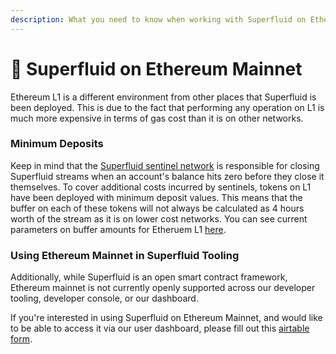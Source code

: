 ```yaml
---
description: What you need to know when working with Superfluid on Ethereum Layer 1
---
```


# 📜 Superfluid on Ethereum Mainnet

Ethereum L1 is a different environment from other places that Superfluid is been deployed. This is due to the fact that performing any operation on L1 is much more expensive in terms of gas cost than it is on other networks.&#x20;

### Minimum Deposits

Keep in mind that the [Superfluid sentinel network](../sentinels/liquidations-and-toga.md) is responsible for closing Superfluid streams when an account's balance hits zero before they close it themselves. To cover additional costs incurred by sentinels, tokens on L1 have been deployed with minimum deposit values. This means that the buffer on each of these tokens will not always be calculated as 4 hours worth of the stream as it is on lower cost networks. You can see current parameters on buffer amounts for Etheruem L1 [here](../sentinels/liquidations-and-toga.md).&#x20;

### Using Ethereum Mainnet in Superfluid Tooling

Additionally, while Superfluid is an open smart contract framework, Ethereum mainnet is not currently openly supported across our developer tooling, developer console, or our dashboard.&#x20;

If you're interested in using Superfluid on Ethereum Mainnet, and would like to be able to access it via our user dashboard, please fill out this [airtable form](https://airtable.com/shr8rwXolThzG0q5H).







